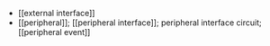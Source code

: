 - [[external interface]]
- [[peripheral]]; [[peripheral interface]]; peripheral interface circuit; [[peripheral event]]
